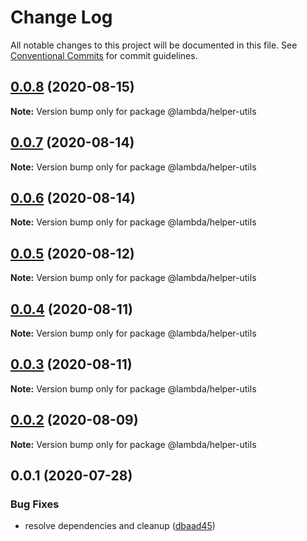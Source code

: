 # Change Log

All notable changes to this project will be documented in this file.
See [Conventional Commits](https://conventionalcommits.org) for commit guidelines.

## [0.0.8](https://github.com/aws-samples/aws-iot-kickstart/compare/@lambda/helper-utils@0.0.7...@lambda/helper-utils@0.0.8) (2020-08-15)

**Note:** Version bump only for package @lambda/helper-utils





## [0.0.7](https://github.com/aws-samples/aws-iot-kickstart/compare/@lambda/helper-utils@0.0.6...@lambda/helper-utils@0.0.7) (2020-08-14)

**Note:** Version bump only for package @lambda/helper-utils





## [0.0.6](https://git-codecommit.us-west-2.amazonaws.com/v1/repos/Deathstar/compare/@lambda/helper-utils@0.0.5...@lambda/helper-utils@0.0.6) (2020-08-14)

**Note:** Version bump only for package @lambda/helper-utils





## [0.0.5](https://git-codecommit.us-west-2.amazonaws.com/v1/repos/Deathstar/compare/@lambda/helper-utils@0.0.4...@lambda/helper-utils@0.0.5) (2020-08-12)

**Note:** Version bump only for package @lambda/helper-utils





## [0.0.4](https://git-codecommit.us-west-2.amazonaws.com/v1/repos/Deathstar/compare/@lambda/helper-utils@0.0.3...@lambda/helper-utils@0.0.4) (2020-08-11)

**Note:** Version bump only for package @lambda/helper-utils





## [0.0.3](https://git-codecommit.us-west-2.amazonaws.com/v1/repos/Deathstar/compare/@lambda/helper-utils@0.0.2...@lambda/helper-utils@0.0.3) (2020-08-11)

**Note:** Version bump only for package @lambda/helper-utils





## [0.0.2](https://git-codecommit.us-west-2.amazonaws.com/v1/repos/Deathstar/compare/@lambda/helper-utils@0.0.1...@lambda/helper-utils@0.0.2) (2020-08-09)

**Note:** Version bump only for package @lambda/helper-utils





## 0.0.1 (2020-07-28)


### Bug Fixes

* resolve dependencies and cleanup ([dbaad45](https://git-codecommit.us-west-2.amazonaws.com/v1/repos/Deathstar/commits/dbaad4561a93bfaf50b7246fd5a048912059df4f))
